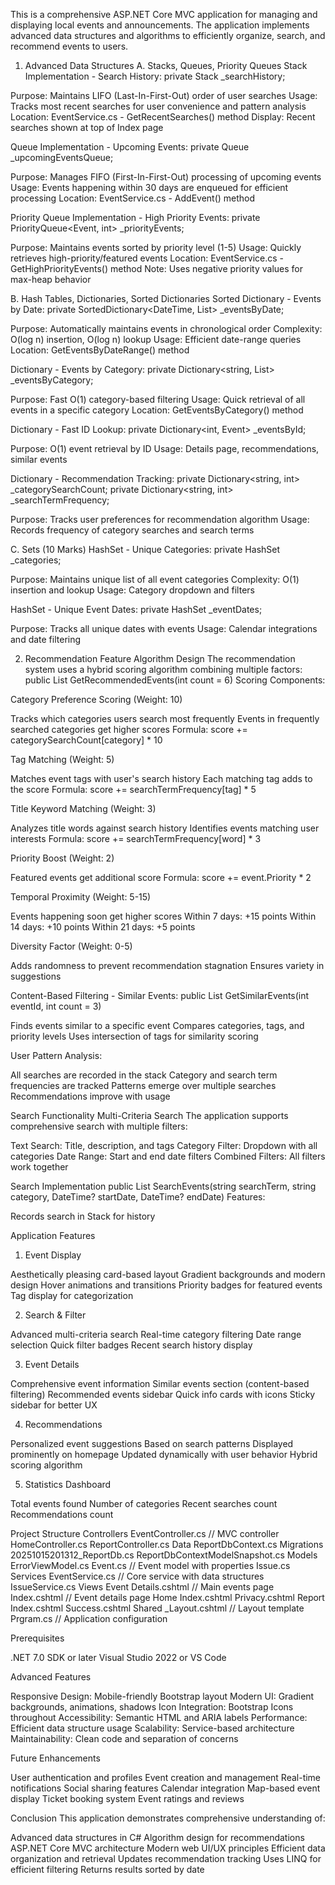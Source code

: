 This is a comprehensive ASP.NET Core MVC application for managing and displaying local events and announcements. The application implements advanced data structures and algorithms to efficiently organize, search, and recommend events to users.
1. Advanced Data Structures
A. Stacks, Queues, Priority Queues
Stack Implementation - Search History:
private Stack<SearchQuery> _searchHistory;

Purpose: Maintains LIFO (Last-In-First-Out) order of user searches
Usage: Tracks most recent searches for user convenience and pattern analysis
Location: EventService.cs - GetRecentSearches() method
Display: Recent searches shown at top of Index page

Queue Implementation - Upcoming Events:
private Queue<Event> _upcomingEventsQueue;

Purpose: Manages FIFO (First-In-First-Out) processing of upcoming events
Usage: Events happening within 30 days are enqueued for efficient processing
Location: EventService.cs - AddEvent() method

Priority Queue Implementation - High Priority Events:
private PriorityQueue<Event, int> _priorityEvents;

Purpose: Maintains events sorted by priority level (1-5)
Usage: Quickly retrieves high-priority/featured events
Location: EventService.cs - GetHighPriorityEvents() method
Note: Uses negative priority values for max-heap behavior

B. Hash Tables, Dictionaries, Sorted Dictionaries
Sorted Dictionary - Events by Date:
private SortedDictionary<DateTime, List<Event>> _eventsByDate;

Purpose: Automatically maintains events in chronological order
Complexity: O(log n) insertion, O(log n) lookup
Usage: Efficient date-range queries
Location: GetEventsByDateRange() method

Dictionary - Events by Category:
private Dictionary<string, List<Event>> _eventsByCategory;

Purpose: Fast O(1) category-based filtering
Usage: Quick retrieval of all events in a specific category
Location: GetEventsByCategory() method

Dictionary - Fast ID Lookup:
private Dictionary<int, Event> _eventsById;

Purpose: O(1) event retrieval by ID
Usage: Details page, recommendations, similar events

Dictionary - Recommendation Tracking:
private Dictionary<string, int> _categorySearchCount;
private Dictionary<string, int> _searchTermFrequency;

Purpose: Tracks user preferences for recommendation algorithm
Usage: Records frequency of category searches and search terms

C. Sets (10 Marks)
HashSet - Unique Categories:
private HashSet<string> _categories;

Purpose: Maintains unique list of all event categories
Complexity: O(1) insertion and lookup
Usage: Category dropdown and filters

HashSet - Unique Event Dates:
private HashSet<DateTime> _eventDates;

Purpose: Tracks all unique dates with events
Usage: Calendar integrations and date filtering

2. Recommendation Feature
Algorithm Design
The recommendation system uses a hybrid scoring algorithm combining multiple factors:
public List<Event> GetRecommendedEvents(int count = 6)
Scoring Components:

Category Preference Scoring (Weight: 10)

Tracks which categories users search most frequently
Events in frequently searched categories get higher scores
Formula: score += categorySearchCount[category] * 10


Tag Matching (Weight: 5)

Matches event tags with user's search history
Each matching tag adds to the score
Formula: score += searchTermFrequency[tag] * 5


Title Keyword Matching (Weight: 3)

Analyzes title words against search history
Identifies events matching user interests
Formula: score += searchTermFrequency[word] * 3


Priority Boost (Weight: 2)

Featured events get additional score
Formula: score += event.Priority * 2


Temporal Proximity (Weight: 5-15)

Events happening soon get higher scores
Within 7 days: +15 points
Within 14 days: +10 points
Within 21 days: +5 points


Diversity Factor (Weight: 0-5)

Adds randomness to prevent recommendation stagnation
Ensures variety in suggestions



Content-Based Filtering - Similar Events:
public List<Event> GetSimilarEvents(int eventId, int count = 3)

Finds events similar to a specific event
Compares categories, tags, and priority levels
Uses intersection of tags for similarity scoring

User Pattern Analysis:

All searches are recorded in the stack
Category and search term frequencies are tracked
Patterns emerge over multiple searches
Recommendations improve with usage

Search Functionality
Multi-Criteria Search
The application supports comprehensive search with multiple filters:

Text Search: Title, description, and tags
Category Filter: Dropdown with all categories
Date Range: Start and end date filters
Combined Filters: All filters work together

Search Implementation
public List<Event> SearchEvents(string searchTerm, string category, 
    DateTime? startDate, DateTime? endDate)
Features:

Records search in Stack for history

Application Features
1. Event Display

Aesthetically pleasing card-based layout
Gradient backgrounds and modern design
Hover animations and transitions
Priority badges for featured events
Tag display for categorization

2. Search & Filter

Advanced multi-criteria search
Real-time category filtering
Date range selection
Quick filter badges
Recent search history display

3. Event Details

Comprehensive event information
Similar events section (content-based filtering)
Recommended events sidebar
Quick info cards with icons
Sticky sidebar for better UX

4. Recommendations

Personalized event suggestions
Based on search patterns
Displayed prominently on homepage
Updated dynamically with user behavior
Hybrid scoring algorithm

5. Statistics Dashboard

Total events found
Number of categories
Recent searches count
Recommendations count

Project Structure
Controllers
EventController.cs          // MVC controller
HomeController.cs
ReportController.cs
Data
ReportDbContext.cs
Migrations
20251015201312_ReportDb.cs
ReportDbContextModelSnapshot.cs
Models
ErrorViewModel.cs
Event.cs                    // Event model with properties
Issue.cs
Services
EventService.cs             // Core service with data structures
IssueService.cs
Views
Event
Details.cshtml              // Main events page
Index.cshtml                // Event details page
Home
Index.cshtml
Privacy.cshtml
Report
Index.cshtml
Success.cshtml
Shared
_Layout.cshtml              // Layout template
Prgram.cs                   // Application configuration

Prerequisites

.NET 7.0 SDK or later
Visual Studio 2022 or VS Code

Advanced Features

Responsive Design: Mobile-friendly Bootstrap layout
Modern UI: Gradient backgrounds, animations, shadows
Icon Integration: Bootstrap Icons throughout
Accessibility: Semantic HTML and ARIA labels
Performance: Efficient data structure usage
Scalability: Service-based architecture
Maintainability: Clean code and separation of concerns


Future Enhancements

User authentication and profiles
Event creation and management
Real-time notifications
Social sharing features
Calendar integration
Map-based event display
Ticket booking system
Event ratings and reviews


Conclusion
This application demonstrates comprehensive understanding of:

Advanced data structures in C#
Algorithm design for recommendations
ASP.NET Core MVC architecture
Modern web UI/UX principles
Efficient data organization and retrieval
Updates recommendation tracking
Uses LINQ for efficient filtering
Returns results sorted by date
